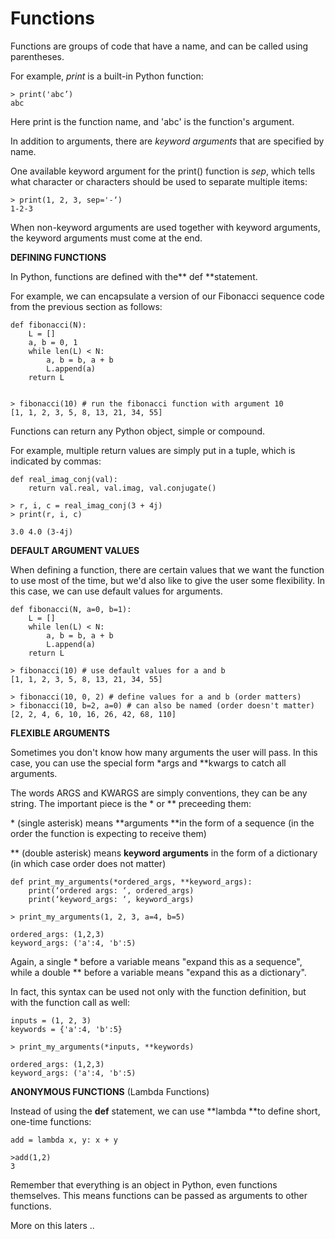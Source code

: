# Functions

Functions are groups of code that have a name, and can be called using parentheses.

For example, _print_ is a built-in Python function:

```
> print('abc’)
abc
```

Here print is the function name, and 'abc' is the function's argument.

In addition to arguments, there are _keyword arguments_ that are specified by name.

One available keyword argument for the print() function is _sep_, which tells what character or characters should be used to separate multiple items:

```
> print(1, 2, 3, sep='-‘)
1-2-3
```

When non-keyword arguments are used together with keyword arguments, the keyword arguments must come at the end.

**DEFINING FUNCTIONS**

In Python, functions are defined with the** def **statement.

For example, we can encapsulate a version of our Fibonacci sequence code from the previous section as follows:

```
def fibonacci(N):
    L = []
    a, b = 0, 1
    while len(L) < N:
        a, b = b, a + b
        L.append(a)
    return L


> fibonacci(10) # run the fibonacci function with argument 10
[1, 1, 2, 3, 5, 8, 13, 21, 34, 55]
```

Functions can return any Python object, simple or compound.

For example, multiple return values are simply put in a tuple, which is indicated by commas:

```
def real_imag_conj(val):
    return val.real, val.imag, val.conjugate()

> r, i, c = real_imag_conj(3 + 4j)
> print(r, i, c)

3.0 4.0 (3-4j)
```

**DEFAULT ARGUMENT VALUES**

When defining a function, there are certain values that we want the function to use most of the time, but we'd also like to give the user some flexibility. In this case, we can use default values for arguments.

```
def fibonacci(N, a=0, b=1):
    L = []
    while len(L) < N:
        a, b = b, a + b
        L.append(a)
    return L

> fibonacci(10) # use default values for a and b
[1, 1, 2, 3, 5, 8, 13, 21, 34, 55]

> fibonacci(10, 0, 2) # define values for a and b (order matters)
> fibonacci(10, b=2, a=0) # can also be named (order doesn't matter)
[2, 2, 4, 6, 10, 16, 26, 42, 68, 110]
```

**FLEXIBLE ARGUMENTS**

Sometimes you don't know how many arguments the user will pass. In this case, you can use the special form \*args and \*\*kwargs to catch all arguments.

The words ARGS and KWARGS are simply conventions, they can be any string. The important piece is the \* or \*\* preceeding them:

\* (single asterisk) means **arguments **in the form of a sequence (in the order the function is expecting to receive them)

\*\* (double asterisk) means **keyword arguments** in the form of a dictionary (in which case order does not matter)

```
def print_my_arguments(*ordered_args, **keyword_args):
    print(‘ordered args: ‘, ordered_args)
    print(‘keyword_args: ‘, keyword_args)

> print_my_arguments(1, 2, 3, a=4, b=5)

ordered_args: (1,2,3)
keyword_args: ('a':4, 'b':5)
```

Again, a single \* before a variable means "expand this as a sequence", while a double \*\* before a variable means "expand this as a dictionary".

In fact, this syntax can be used not only with the function definition, but with the function call as well:

```
inputs = (1, 2, 3)
keywords = {'a':4, 'b':5}

> print_my_arguments(*inputs, **keywords)

ordered_args: (1,2,3)
keyword_args: ('a':4, 'b':5)
```

**ANONYMOUS FUNCTIONS** (Lambda Functions)

Instead of using the **def** statement, we can use **lambda **to define short, one-time functions:

```
add = lambda x, y: x + y

>add(1,2)
3
```

Remember that everything is an object in Python, even functions themselves. This means functions can be passed as arguments to other functions.

More on this laters ..
